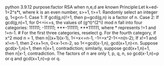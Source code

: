 python 3.9.12
purpose:factor RSA when n,e,d are known
Principle:Let k=ed-1=2^s*t, where k is an even number, s>=1, t>=1. Randomly select an integer g, 1<g<n-1.
          Case 1: If gcd(g,n)!=1, then p=gcd(g,n) is a factor of n.
          Case 2: If gcd(g,n)=1, for 0<=i<=s, the values of (g^t)^(2^i) mod n fall into four categories:
          111111; -111111; ***-111111; ***111111, where * represents !=1 and !=n-1.
          # For the first three categories, reselect g.
          For the fourth category, if x^2 mod n = 1, then n|(x+1)(x-1), 1<=x<=n-1, -1<=x^2-1<=n(n-2);
          If x!=1 and x!=n-1, then 2<x+1<n, 0<x-1<n-2, so 1<=gcd(x-1,n), gcd(x+1,n)<n.
          Suppose gcd(x-1,n)=1, then n|x+1, contradiction; similarly, suppose gcd(x+1,n)=1, then n|x-1, contradiction.
          The factors of n are only 1, p, q, n, so gcd(x-1,n)=p or q and gcd(x+1,n)=p or q.
